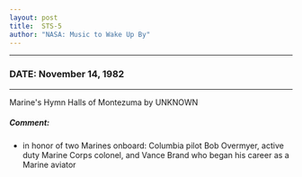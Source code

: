 ```yaml
---
layout: post
title:  STS-5
author: "NASA: Music to Wake Up By"
---
```


----
### DATE: November 14, 1982
----
Marine's Hymn Halls of Montezuma by UNKNOWN

##### Comment:
* in honor of two Marines onboard: Columbia pilot Bob Overmyer, active duty Marine Corps colonel, and Vance Brand who began his career as a Marine aviator
